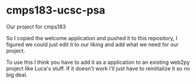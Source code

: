 # cmps183-ucsc-psa
Our project for cmps183

So I copied the welcome application and pushed it to this repository, 
I figured we could just edit it to our liking and add what we need for our project.

To use this I think you have to add it as a application to an existing web2py project like Luca's stuff.
If it doesn't work i'll just have to reinitialize it so no big deal.

